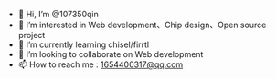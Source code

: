 - 👋 Hi, I’m @107350qin
- 👀 I’m interested in Web development、Chip design、Open source project
- 🌱 I’m currently learning chisel/firrtl
- 💞️ I’m looking to collaborate on Web development
- 📫 How to reach me : 1654400317@qq.com

<!---
107350qin/107350qin is a ✨ special ✨ repository because its `README.md` (this file) appears on your GitHub profile.
You can click the Preview link to take a look at your changes.
--->
